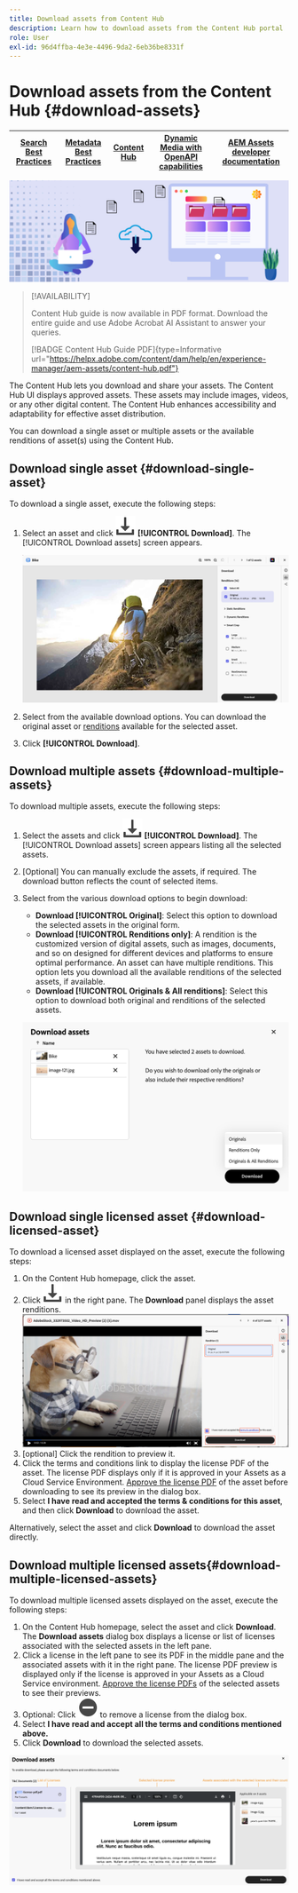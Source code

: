 ```yaml
---
title: Download assets from Content Hub
description: Learn how to download assets from the Content Hub portal
role: User
exl-id: 96d4ffba-4e3e-4496-9da2-6eb36be8331f
---
```

# Download assets from the Content Hub {#download-assets}

| [Search Best Practices](/help/assets/search-best-practices.md) |[Metadata Best Practices](/help/assets/metadata-best-practices.md)|[Content Hub](/help/assets/product-overview.md)|[Dynamic Media with OpenAPI capabilities](/help/assets/dynamic-media-open-apis-overview.md)|[AEM Assets developer documentation](https://developer.adobe.com/experience-cloud/experience-manager-apis/)|
| ------------- | --------------------------- |---------|----|-----|

<!-- ![Download assets](assets/download-asset.jpg) -->
![Download assets](assets/download-asset-genstudio.jpeg)

>[!AVAILABILITY]
>
>Content Hub guide is now available in PDF format. Download the entire guide and use Adobe Acrobat AI Assistant to answer your queries. 
>
>[!BADGE Content Hub Guide PDF]{type=Informative url="https://helpx.adobe.com/content/dam/help/en/experience-manager/aem-assets/content-hub.pdf"}

The Content Hub lets you download and share your assets. The Content Hub UI displays approved assets. These assets may include images, videos, or any other digital content. The Content Hub enhances accessibility and adaptability for effective asset distribution.  

You can download a single asset or multiple assets or the available renditions of asset(s) using the Content Hub.

## Download single asset {#download-single-asset} 

To download a single asset, execute the following steps: 

1. Select an asset and click ![download](/help/assets/assets/download-icon.svg) **[!UICONTROL Download]**. The [!UICONTROL Download assets] screen appears.

    ![Download single asset renditions](/help/assets/assets/download-single-asset-renditions.png)

1. Select from the available download options. You can download the original asset or [renditions](/help/assets/download-assets-content-hub.md#renditions-content-hub) available for the selected asset.
1. Click **[!UICONTROL Download]**.

## Download multiple assets {#download-multiple-assets} 

To download multiple assets, execute the following steps: 

1. Select the assets and click ![download](/help/assets/assets/download-icon.svg) **[!UICONTROL Download]**. The [!UICONTROL Download assets] screen appears listing all the selected assets.
1. [Optional] You can manually exclude the assets, if required. The download button reflects the count of selected items. 
1. Select from the various download options to begin download:

    * **Download [!UICONTROL Original]**: Select this option to download the selected assets in the original form.
    * **Download [!UICONTROL Renditions only]**: A rendition is the customized version of digital assets, such as images, documents, and so on designed for different devices and platforms to ensure optimal performance. An asset can have multiple renditions. This option lets you download all the available renditions of the selected assets, if available.
    * **Download [!UICONTROL Originals & All renditions]**: Select this option to download both original and renditions of the selected assets. 

    ![Download multiple renditions](/help/assets/assets/download-multiple-renditions.png)
    
## Download single licensed asset {#download-licensed-asset}

To download a licensed asset displayed on the asset, execute the following steps:

1. On the Content Hub homepage, click the asset.
1. Click ![download](/help/assets/assets/download-icon.svg) in the right pane. The **Download** panel displays the asset renditions.
![single-download-dialog-box](/help/assets/assets/asset-dialog-box-for-single-download.png) 
1. [optional] Click the rendition to preview it. 
1. Click the terms and conditions link to display the license PDF of the asset. The license PDF displays only if it is approved in your Assets as a Cloud Service Environment. [Approve the license PDF](/help/assets/approve-assets-content-hub.md) of the asset before downloading to see its preview in the dialog box.
1. Select **I have read and accepted the terms & conditions for this asset**, and then click **Download** to download the asset.

Alternatively, select the asset and click **Download** to download the asset directly.

## Download multiple licensed assets{#download-multiple-licensed-assets} 

To download multiple licensed assets displayed on the asset, execute the following steps:

1. On the Content Hub homepage, select the asset and click **Download**. The **Download assets** dialog box displays a license or list of licenses associated with the selected assets in the left pane. 
1. Click a license in the left pane to see its PDF in the middle pane and the associated assets with it in the right pane. The license PDF preview is displayed only if the license is approved in your Assets as a Cloud Service environment. [Approve the license PDFs](/help/assets/approve-assets-content-hub.md) of the selected assets to see their previews.
1. Optional: Click ![remove-icon](/help/assets/assets/remove-icon.svg) to remove a license from the dialog box.
1. Select **I have read and accept all the terms and conditions mentioned above.** 
1. Click **Download** to download the selected assets.

<!---This dialog box displays the list of licenses associated with the selected assets in the left pane. Select a license to preview its terms and conditions (in pdf format) in the middle pane and the preview of the associated assets to the license in the right. Reviewed licenses are highlighted in light blue.


The dialog box that displays depends on whether the download list includes expired assets or only non-expired assets. <br/>
**Download expired assets dialog box:** This dialog box displays the expired assets' preview along with their expiry date in the left pane. The expired assets' count out of total selected displays in the right pane. Click **Proceed with all assets** to download expired assets with other assets (if present). The Download assets dialog box displays. See the [Download assets dialog box](#Download-asset-dialog-box) to proceed further.
    
    >[!NOTE]
    >
    >[Enable the download option for expired assets](/help/assets/configure-content-hub-ui-options.md#expired-assets-content-hub) to download them. Only expired assets that have enabled downloading are available for download.

   <a id="Download-asset-dialog-box"></a> **Download assets dialog box:** This dialog box displays the list of licenses associated with the selected assets in the left pane. Select a license to preview its terms and conditions (in pdf format) in the middle pane and the associated assets' preview and their count in the right pane. Reviewed licenses are highlighted in light blue.

    >[!NOTE]
    >
    > The **Download Asset dialog box** previews licensing terms and conditions only for approved licenses. [Approve the assets' licenses](/help/assets/approve-assets-content-hub.md) before downloading them to preview their licensing terms in the **Download Asset dialog box**.

1. Click  ![remove-icon](/help/assets/assets/remove-icon.svg) to remove a license from the download dialog box. 

1. Accept the terms and conditions and then click **Download** to download assets associated with the available licenses in the left pane.-->
![download-multiple-license](/help/assets/assets/download-multiple-license1.png)

<!---
### Download non-licensed Assets {#download-non-licensed-assets}

 To download non-licensed assets, select the assets and click ![download](/help/assets/assets/download-icon.svg) from the top rail.-->

    





